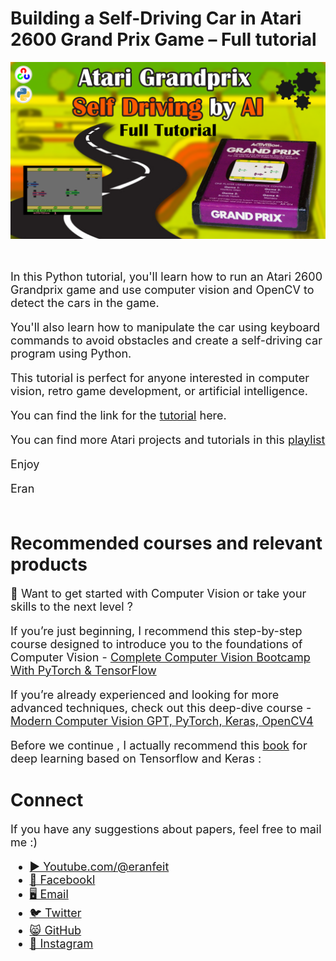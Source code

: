 # Building a Self-Driving Car in Atari 2600 Grand Prix Game – Full tutorial 

<p align="center">
  <img width="800" src="Atari Grandprix full tutorial.png" "image">
</p>

##
<br>

<font size= "4" >
In this Python tutorial, you'll learn how to run an Atari 2600 Grandprix game and use computer vision and OpenCV to detect the cars in the game. 

You'll also learn how to manipulate the car using keyboard commands to avoid obstacles and create a self-driving car program using Python. 

This tutorial is perfect for anyone interested in computer vision, retro game development, or artificial intelligence. 

You can find the link for the [tutorial](https://youtu.be/e2EpH9SDSMs) here. 

You can find more Atari projects and tutorials in this [playlist](https://youtube.com/playlist?list=PLdkryDe59y4YaA2ZvUlF54g1U0J2BXkT9)


Enjoy

Eran
<br/><br/> 

</font>

# Recommended courses and relevant products 
<font size= "4" >

🚀 Want to get started with Computer Vision or take your skills to the next level ? 

If you’re just beginning, I recommend this step-by-step course designed to introduce you to the foundations of Computer Vision - [Complete Computer Vision Bootcamp With PyTorch & TensorFlow](https://trk.udemy.com/9LoE7E) 

If you’re already experienced and looking for more advanced techniques, check out this deep-dive course - [Modern Computer Vision GPT, PyTorch, Keras, OpenCV4](https://trk.udemy.com/EEDyMD)

Before we continue , I actually recommend this [book](https://amzn.to/3STWZ2N) for deep learning based on Tensorflow and Keras : 



</font>

# Connect

<font size= "4" >
If you have any suggestions about papers, feel free to mail me :)

- [▶️ Youtube.com/@eranfeit](youtube.com/@eranfeit?sub_confirmation=1)
- [🐙 Facebookl](https://www.facebook.com/groups/3080601358933585)
- [🖥️ Email](mailto:feitgemel@gmail.com)
- [🐦 Twitter](https://twitter.com/eran_feit )
- [😸 GitHub](https://github.com/feitgemel)
- [📸 Instagram](https://www.instagram.com/eran_feit/)
</font>

